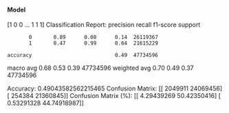 #### Model
[1 0 0 ... 1 1 1]
Classification Report:
              precision    recall  f1-score   support

           0       0.89      0.08      0.14  26119367
           1       0.47      0.99      0.64  21615229

    accuracy                           0.49  47734596
   macro avg       0.68      0.53      0.39  47734596
weighted avg       0.70      0.49      0.37  47734596

Accuracy: 0.49043582562215465
Confusion Matrix:
[[ 2049911 24069456]
 [  254384 21360845]]
Confusion Matrix (%):
[[ 4.29439269 50.42350416]
 [ 0.53291328 44.74918987]]
